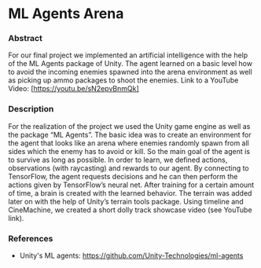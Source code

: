 # ML Agents Arena

### Abstract
For our final project we implemented an artificial intelligence with the help of the ML Agents package of Unity. The agent learned on a basic level how to avoid the incoming enemies spawned into the arena environment as well as picking up ammo packages to shoot the enemies.
Link to a YouTube Video: [https://youtu.be/sN2epvBnmQk]

### Description
For the realization of the project we used the Unity game engine as well as the package “ML Agents”. The basic idea was to create an environment for the agent that looks like an arena where enemies randomly spawn from all sides which the enemy has to avoid or kill. So the main goal of the agent is to survive as long as possible. In order to learn, we defined actions, observations (with raycasting) and rewards to our agent. By connecting to TensorFlow, the agent requests decisions and he can then perform the actions given by TensorFlow’s neural net. After training for a certain amount of time, a brain is created with the learned behavior.
The terrain was added later on with the help of Unity’s terrain tools package. Using timeline and CineMachine, we created a short dolly track showcase video (see YouTube link).

### References
- Unity's ML agents: https://github.com/Unity-Technologies/ml-agents
